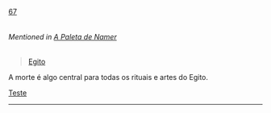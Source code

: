 [67](https://github.com/guilhermeprokisch/ideias/issues/67) 
###### 

 


###### Mentioned in [A Paleta de Namer](A-Paleta-de-Namer)  
 > [Egito](Egito)

A morte é algo central para todas os rituais e artes do Egito.


[Teste](Teste)

-------------------------------------------------------------------------------

